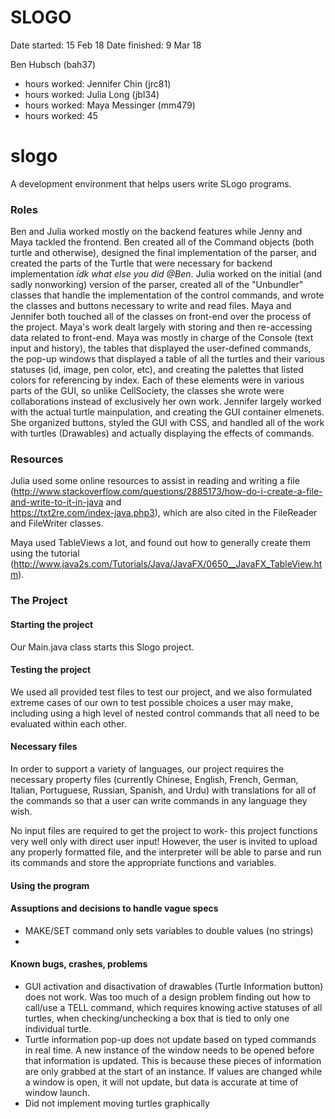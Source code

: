 SLOGO
===

Date started: 15 Feb 18
Date finished: 9 Mar 18

Ben Hubsch (bah37)
* hours worked:
Jennifer Chin (jrc81)
* hours worked:
Julia Long (jbl34)
* hours worked:
Maya Messinger (mm479)
* hours worked: 45

# slogo
A development environment that helps users write SLogo programs.

### Roles
Ben and Julia worked mostly on the backend features while Jenny and Maya tackled the frontend. Ben created all of the 
Command objects (both turtle and otherwise), designed the final implementation of the parser, and created the parts of
the Turtle that were necessary for backend implementation *idk what else you did @Ben*. Julia worked on the initial 
(and sadly nonworking) version of the parser, created all of the "Unbundler" classes that handle the implementation 
of the control commands, and wrote the classes and buttons necessary to write and read files. Maya and Jennifer both touched 
all of the classes on front-end over the process of the project. Maya's work dealt largely with storing and then re-accessing 
data related to front-end. Maya was mostly in charge of the Console (text input and history), the tables that displayed the 
user-defined commands, the pop-up windows that displayed a table of all the turtles and their various statuses (id, image, 
pen color, etc), and creating the palettes that listed colors for referencing by index. Each of these elements were in various 
parts of the GUI, so unlike CellSociety, the classes she wrote were collaborations instead of exclusively her own work.
Jennifer largely worked with the actual turtle mainpulation, and creating the GUI container elmenets. She organized buttons, 
styled the GUI with CSS, and handled all of the work with turtles (Drawables) and actually displaying the effects of commands.

### Resources
Julia used some online resources to assist in reading and writing a file 
(<http://www.stackoverflow.com/questions/2885173/how-do-i-create-a-file-and-write-to-it-in-java> and  
<https://txt2re.com/index-java.php3>), which are also cited in the FileReader and FileWriter classes.

Maya used TableViews a lot, and found out how to generally create them using the tutorial
(<http://www.java2s.com/Tutorials/Java/JavaFX/0650__JavaFX_TableView.htm>).

### The Project
#### Starting the project
Our Main.java class starts this Slogo project. 
#### Testing the project
We used all provided test files to test our project, and we also formulated extreme  cases of our own to test 
possible choices a user may make, including using a high level of nested control commands that all need to be evaluated
within each other.
#### Necessary files
In order to support a variety of languages, our project requires the necessary property files (currently Chinese, English,
French, German, Italian, Portuguese, Russian, Spanish, and Urdu) with translations for all of the commands so that a user 
can write commands in any language they wish.

No input files are required to get the project to work- this project functions very well only with direct user 
input! However, the user is invited to upload any properly formatted file, and the interpreter will be able to parse 
and run its commands and store the appropriate functions and variables.
#### Using the program

#### Assuptions and decisions to handle vague specs
* MAKE/SET command only sets variables to double values (no strings)
* 

#### Known bugs, crashes, problems
* GUI activation and disactivation of drawables (Turtle Information button) does not work. Was too much of a design problem
finding out how to call/use a TELL command, which requires knowing active statuses of all turtles, when checking/unchecking
a box that is tied to only one individual turtle.
* Turtle information pop-up does not update based on typed commands in real time. A new instance of the window needs to be opened
before that information is updated. This is because these pieces of information are only grabbed at the start of an instance. If 
values are changed while a window is open, it will not update, but data is accurate at time of window launch.
* Did not implement moving turtles graphically